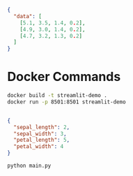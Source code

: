 ```json

{
  "data": [
    [5.1, 3.5, 1.4, 0.2],
    [4.9, 3.0, 1.4, 0.2],
    [4.7, 3.2, 1.3, 0.2]
  ]
}

```

# Docker Commands

```bash
docker build -t streamlit-demo . 
docker run -p 8501:8501 streamlit-demo
```

```json

{
  "sepal_length": 2,
  "sepal_width": 3,
  "petal_length": 5,
  "petal_width": 4
}

```

```bash
python main.py

```